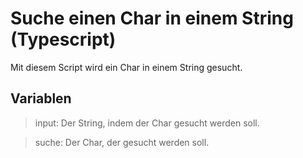 # Suche einen Char in einem String (Typescript)

Mit diesem Script wird ein Char in einem String gesucht.

## Variablen

>input: Der String, indem der Char gesucht werden soll.

>suche: Der Char, der gesucht werden soll.
